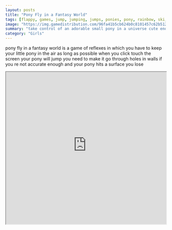 ```yaml
---
layout: posts
title: "Pony Fly in a Fantasy World"
tags: [flappy, games, jump, jumping, jumps, ponies, pony, rainbow, ski, jumper, free, online, games, oyna, game, free, games, play, play, games]
image: "https://img.gamedistribution.com/96fa41b5cb624b0c8101457c62b512fe-1280x550.jpeg"
summary: "take control of an adorable small pony in a universe cute enough to die for and hold on as long as possible in this game that has a difficulty level in total mismatch with its theme because yes you hardly expect cute ponies in a game in which you tend to die every 30 seconds  free online games oyna game free games play play games"
category: "Girls"
---
```


pony fly in a fantasy world is a game of reflexes in which you have to keep your little pony in the air as long as possible when you click touch the screen your pony will jump you need to make it go through holes in walls if you re not accurate enough and your pony hits a surface you lose

<iframe width="100%" height="480px;" src="https://html5.gamedistribution.com/96fa41b5cb624b0c8101457c62b512fe/"></iframe>